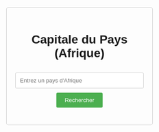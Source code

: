 <!DOCTYPE html>
<html>
<head>
  <title>Capitale du Pays (Afrique)</title>
  <style>
    body {
      font-family: sans-serif;
      text-align: center;
    }
    #container {
      margin: 50px auto;
      width: 300px;
      padding: 20px;
      border: 1px solid #ccc;
      border-radius: 5px;
    }
    input[type="text"] {
      width: 100%;
      padding: 10px;
      margin: 10px 0;
      border: 1px solid #ccc;
      border-radius: 3px;
    }
    button {
      background-color: #4CAF50;
      color: white;
      padding: 10px 20px;
      border: none;
      border-radius: 3px;
      cursor: pointer;
    }
    #result {
      margin-top: 20px;
      font-size: 18px;
    }
  </style>
</head>
<body>

  <div id="container">
    <h1>Capitale du Pays (Afrique)</h1>
    <input type="text" id="countryInput" placeholder="Entrez un pays d'Afrique">
    <button id="submitBtn">Rechercher</button>
    <div id="result"></div>
  </div>

  <script>
    const countryInput = document.getElementById('countryInput');
    const submitBtn = document.getElementById('submitBtn');
    const result = document.getElementById('result');
    let capitals = {}; // On initialise un objet vide

    // Données des pays et capitales d'Afrique (intégrées directement dans le code)
    const countryData = {
      "pays": [
        {"nom": "Afrique du Sud", "capitale": "Pretoria"},
        {"nom": "Algérie", "capitale": "Alger"},
        {"nom": "Angola", "capitale": "Luanda"},
        {"nom": "Bénin", "capitale": "Porto-Novo"},
        {"nom": "Botswana", "capitale": "Gaborone"},
        {"nom": "Burkina Faso", "capitale": "Ouagadougou"},
        {"nom": "Burundi", "capitale": "Gitega"},
        {"nom": "Cabo Verde", "capitale": "Praia"},
        {"nom": "Cameroun", "capitale": "Yaoundé"},
        {"nom": "Centrafrique", "capitale": "Bangui"},
        {"nom": "Comores", "capitale": "Moroni"},
        {"nom": "Congo", "capitale": "Brazzaville"},
        {"nom": "Congo (RDC)", "capitale": "Kinshasa"},
        {"nom": "Côte d'Ivoire", "capitale": "Yamoussoukro"},
        {"nom": "Djibouti", "capitale": "Djibouti"},
        {"nom": "Égypte", "capitale": "Le Caire"},
        {"nom": "Érythrée", "capitale": "Asmara"},
        {"nom": "Eswatini", "capitale": "Mbabane"},
        {"nom": "Éthiopie", "capitale": "Addis-Abeba"},
        {"nom": "Gabon", "capitale": "Libreville"},
        {"nom": "Gambie", "capitale": "Banjul"},
        {"nom": "Ghana", "capitale": "Accra"},
        {"nom": "Guinée", "capitale": "Conakry"},
        {"nom": "Guinée-Bissau", "capitale": "Bissau"},
        {"nom": "Kenya", "capitale": "Nairobi"},
        {"nom": "Lesotho", "capitale": "Maseru"},
        {"nom": "Libéria", "capitale": "Monrovia"},
        {"nom": "Libye", "capitale": "Tripoli"},
        {"nom": "Madagascar", "capitale": "Antananarivo"},
        {"nom": "Malawi", "capitale": "Lilongwe"},
        {"nom": "Mali", "capitale": "Bamako"},
        {"nom": "Mauritanie", "capitale": "Nouakchott"},
        {"nom": "Maurice", "capitale": "Port-Louis"},
        {"nom": "Maroc", "capitale": "Rabat"},
        {"nom": "Mozambique", "capitale": "Maputo"},
        {"nom": "Namibie", "capitale": "Windhoek"},
        {"nom": "Niger", "capitale": "Niamey"},
        {"nom": "Nigeria", "capitale": "Abuja"},
        {"nom": "Ouganda", "capitale": "Kampala"},
        {"nom": "Rwanda", "capitale": "Kigali"},
        {"nom": "Sao Tomé-et-Principe", "capitale": "Sao Tomé"},
        {"nom": "Sénégal", "capitale": "Dakar"},
        {"nom": "Seychelles", "capitale": "Victoria"},
        {"nom": "Sierra Leone", "capitale": "Freetown"},
        {"nom": "Somalie", "capitale": "Mogadiscio"},
        {"nom": "Soudan", "capitale": "Khartoum"},
        {"nom": "Soudan du Sud", "capitale": "Juba"},
        {"nom": "Tanzanie", "capitale": "Dodoma"},
        {"nom": "Tchad", "capitale": "N'Djamena"},
        {"nom": "Togo", "capitale": "Lomé"},
        {"nom": "Tunisie", "capitale": "Tunis"},
        {"nom": "Zambie", "capitale": "Lusaka"},
        {"nom": "Zimbabwe", "capitale": "Harare"}
      ]
    };

    // Créer l'objet 'capitals' à partir des données
    for (let i = 0; i < countryData.pays.length; i++) {
      capitals[countryData.pays[i].nom] = countryData.pays[i].capitale;
    }

    // Gestion de la recherche
    submitBtn.addEventListener('click', () => {
      const country = countryInput.value.trim();
      if (country in capitals) {
        result.textContent = `La capitale de ${country} est ${capitals[country]}`;
      } else {
        result.textContent = "non trouvé"; // Affiche "non trouvé" en cas d'erreur
      }
      countryInput.value = ''; // Remettre le champ d'entrée à vide

      // Réactiver le bouton et le champ de saisie après la recherche
      submitBtn.disabled = false;
      countryInput.disabled = false;
    });

    // Gestion des saisies après l'affichage de la réponse
    result.addEventListener('click', () => {
      // Désactiver le bouton et le champ de saisie pour éviter des requêtes multiples
      submitBtn.disabled = true;
      countryInput.disabled = true;
          
      // Attendre un peu avant de réactiver le champ de saisie
      setTimeout(() => {
        countryInput.disabled = false;
        countryInput.focus();
      }, 500);
    });

  </script>

</body>
</html>

